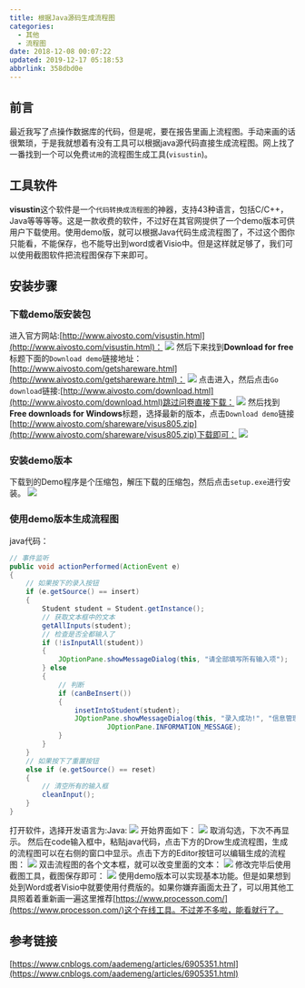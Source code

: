 ```yaml
---
title: 根据Java源码生成流程图
categories: 
  - 其他
  - 流程图
date: 2018-12-08 00:07:22
updated: 2019-12-17 05:18:53
abbrlink: 358dbd0e
---
```

## 前言 ##
最近我写了点操作数据库的代码，但是呢，要在报告里画上流程图。手动来画的话很繁琐，于是我就想着有没有工具可以根据java源代码直接生成流程图。网上找了一番找到一个可以免费`试用`的流程图生成工具(`visustin`)。
## 工具软件 ##
**visustin**这个软件是一个`代码转换成流程图`的神器，支持43种语言，包括C/C++，Java等等等等。这是一款收费的软件，不过好在其官网提供了一个demo版本可供用户下载使用。使用demo版，就可以根据Java代码生成流程图了，不过这个图你只能看，不能保存，也不能导出到word或者Visio中。但是这样就足够了，我们可以使用截图软件把流程图保存下来即可。
## 安装步骤 ##
### 下载demo版安装包 ###
进入官方网站:[http://www.aivosto.com/visustin.html](http://www.aivosto.com/visustin.html)：
![](https://image-1257720033.cos.ap-shanghai.myqcloud.com/blog/Others/codetoflow/welcome.png)
然后下来找到**Download for free**标题下面的`Download demo`链接地址：[http://www.aivosto.com/getshareware.html](http://www.aivosto.com/getshareware.html)：
![](https://image-1257720033.cos.ap-shanghai.myqcloud.com/blog/Others/codetoflow/downloadDemo.png)
点击进入，然后点击`Go download`链接:[http://www.aivosto.com/download.html](http://www.aivosto.com/download.html)跳过问卷直接下载：
![](https://image-1257720033.cos.ap-shanghai.myqcloud.com/blog/Others/codetoflow/quitQues.png)
然后找到**Free downloads for Windows**标题，选择最新的版本，点击`Download demo`链接[http://www.aivosto.com/shareware/visus805.zip](http://www.aivosto.com/shareware/visus805.zip)下载即可：
![](https://image-1257720033.cos.ap-shanghai.myqcloud.com/blog/Others/codetoflow/dowmdemofree.png)
### 安装demo版本 ###
下载到的Demo程序是个压缩包，解压下载的压缩包，然后点击`setup.exe`进行安装。
![](https://image-1257720033.cos.ap-shanghai.myqcloud.com/blog/Others/codetoflow/unzip_install.png)
### 使用demo版本生成流程图 ###
java代码：
```java
// 事件监听
public void actionPerformed(ActionEvent e)
{
    // 如果按下的录入按钮
    if (e.getSource() == insert)
    {
        Student student = Student.getInstance();
        // 获取文本框中的文本
        getAllInputs(student);
        // 检查是否全都输入了
        if (!isInputAll(student))
        {
            JOptionPane.showMessageDialog(this, "请全部填写所有输入项");
        } else
        {
            // 判断
            if (canBeInsert())
            {
                insetIntoStudent(student);
                JOptionPane.showMessageDialog(this, "录入成功!", "信息管理系统",
                        JOptionPane.INFORMATION_MESSAGE);
            }
        }
    }
    // 如果按下了重置按钮
    else if (e.getSource() == reset)
    {
        // 清空所有的输入框
        cleanInput();
    }
}
```
打开软件，选择开发语言为:Java:
![](https://image-1257720033.cos.ap-shanghai.myqcloud.com/blog/Others/codetoflow/useJava.png)
开始界面如下：
![](https://image-1257720033.cos.ap-shanghai.myqcloud.com/blog/Others/codetoflow/startupshow.png)
取消勾选，下次不再显示。
然后在code输入框中，粘贴java代码，点击下方的Drow生成流程图，生成的流程图可以在右侧的窗口中显示。点击下方的Editor按钮可以编辑生成的流程图：
![](https://image-1257720033.cos.ap-shanghai.myqcloud.com/blog/Others/codetoflow/shiyong.png)
双击流程图的各个文本框，就可以改变里面的文本：
![](https://image-1257720033.cos.ap-shanghai.myqcloud.com/blog/Others/codetoflow/edit.png)
修改完毕后使用截图工具，截图保存即可：
![](https://image-1257720033.cos.ap-shanghai.myqcloud.com/blog/Others/codetoflow/editResult.png)
使用demo版本可以实现基本功能。但是如果想到处到Word或者Visio中就要使用付费版的。如果你嫌弃画面太丑了，可以用其他工具照着着重新画一遍这里推荐[https://www.processon.com/](https://www.processon.com/)这个在线工具。不过差不多啦，能看就行了。
## 参考链接 ##
[https://www.cnblogs.com/aademeng/articles/6905351.html](https://www.cnblogs.com/aademeng/articles/6905351.html)

